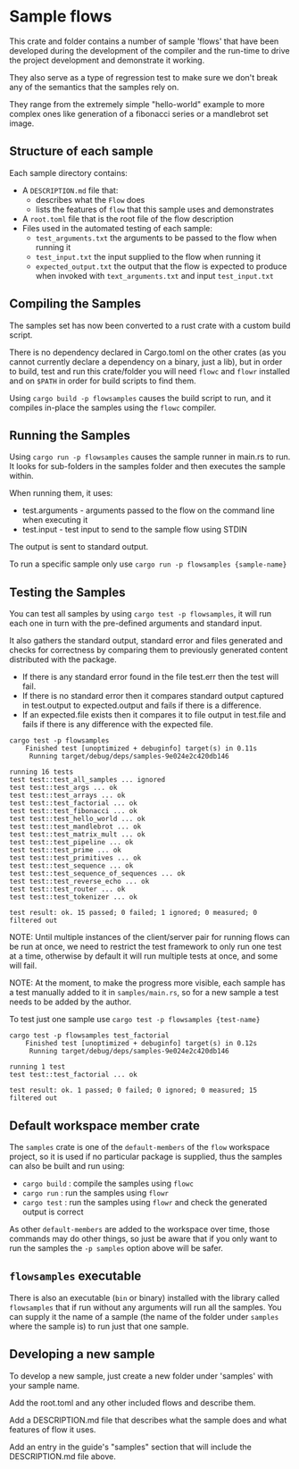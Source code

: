 # Sample flows
This crate and folder contains a number of sample 'flows' that have been developed during the development
of the compiler and the run-time to drive the project development and demonstrate it working. 

They also serve as a type of regression test to make sure we don't break any of the 
semantics that the samples rely on.

They range from the extremely simple "hello-world" example to more complex ones like generation of
a fibonacci series or a mandlebrot set image.

## Structure of each sample
Each sample directory contains:
* A `DESCRIPTION.md` file that:
    * describes what the `Flow` does
    * lists the features of `flow` that this sample uses and demonstrates
* A ```root.toml``` file that is the root file of the flow description
* Files used in the automated testing of each sample:
    * ```test_arguments.txt``` the arguments to be passed to the flow when running it
    * ```test_input.txt``` the input supplied to the flow when running it
    * ```expected_output.txt``` the output that the flow is expected to produce when invoked with 
```text_arguments.txt``` and input ```test_input.txt```

## Compiling the Samples
The samples set has now been converted to a rust crate with a custom build script.

There is no dependency declared in Cargo.toml on the other crates (as you cannot currently declare a
dependency on a binary, just a lib), but in order to build, test and run this crate/folder you will need `flowc`
and `flowr` installed and on `$PATH` in order for build scripts to find them.

Using `cargo build -p flowsamples` causes the build script to run, and it compiles in-place the samples
using the `flowc` compiler.

## Running the Samples
Using `cargo run -p flowsamples` causes the sample runner in main.rs to run. It looks for sub-folders in
the samples folder and then executes the sample within. 

When running them, it uses:
* test.arguments - arguments passed to the flow on the command line when executing it
* test.input - test input to send to the sample flow using STDIN

The output is sent to standard output.

To run a specific sample only use `cargo run -p flowsamples {sample-name}`

## Testing the Samples
You can test all samples by using `cargo test -p flowsamples`,
it will run each one in turn with the pre-defined arguments and standard input.

It also gathers the standard output, standard error and files generated and checks for correctness 
by comparing them to previously generated content distributed with the package.
* If there is any standard error found in the file test.err then the test will fail.
* If there is no standard error then it compares standard output captured in test.output to expected.output
and fails if there is a difference.
* If an expected.file exists then it compares it to file output in test.file and fails if there is any 
difference with the expected file.

```
cargo test -p flowsamples 
    Finished test [unoptimized + debuginfo] target(s) in 0.11s
     Running target/debug/deps/samples-9e024e2c420db146

running 16 tests
test test::test_all_samples ... ignored
test test::test_args ... ok
test test::test_arrays ... ok
test test::test_factorial ... ok
test test::test_fibonacci ... ok
test test::test_hello_world ... ok
test test::test_mandlebrot ... ok
test test::test_matrix_mult ... ok
test test::test_pipeline ... ok
test test::test_prime ... ok
test test::test_primitives ... ok
test test::test_sequence ... ok
test test::test_sequence_of_sequences ... ok
test test::test_reverse_echo ... ok
test test::test_router ... ok
test test::test_tokenizer ... ok

test result: ok. 15 passed; 0 failed; 1 ignored; 0 measured; 0 filtered out
```

NOTE: Until multiple instances of the client/server pair for running flows can be run at once, we 
need to restrict the test framework to only run one test at a time, otherwise by default it will run
multiple tests at once, and some will fail.

NOTE: At the moment, to make the progress more visible, each sample has a test manually added to it
in `samples/main.rs`, so for a new sample a test needs to be added by the author.

To test just one sample use `cargo test -p flowsamples {test-name}`
```
cargo test -p flowsamples test_factorial
    Finished test [unoptimized + debuginfo] target(s) in 0.12s
     Running target/debug/deps/samples-9e024e2c420db146

running 1 test
test test::test_factorial ... ok

test result: ok. 1 passed; 0 failed; 0 ignored; 0 measured; 15 filtered out
```

## Default workspace member crate
The `samples` crate is one of the `default-members` of the `flow` workspace project, so it is used if no 
particular package is supplied, thus the samples can also be built and run using:
* `cargo build` : compile the samples using `flowc`
* `cargo run`   : run the samples using `flowr`
* `cargo test`  : run the samples using `flowr` and check the generated output is correct

As other `default-members` are added to the workspace over time, those commands may do other things, so
just be aware that if you only want to run the samples the `-p samples` option above will be safer.

## `flowsamples` executable
There is also an executable (`bin` or binary) installed with the library called `flowsamples` that if run
without any arguments will run all the samples. You can supply it the name of a sample (the name of the folder
under `samples` where the sample is) to run just that one sample.

## Developing a new sample
To develop a new sample, just create a new folder under 'samples' with your sample name. 

Add the root.toml and any other included flows and describe them.

Add a DESCRIPTION.md file that describes what the sample does and what features of flow it uses.

Add an entry in the guide's "samples" section that will include the DESCRIPTION.md file above.
